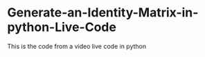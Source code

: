 # Generate-an-Identity-Matrix-in-python-Live-Code
This is the code from a video live code in python
